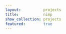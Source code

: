 ```yaml
---
layout:          projects
title:           nimp
show_collection: projects
featured:        true
---
```




